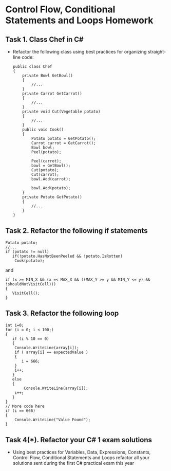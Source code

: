 # Control Flow, Conditional Statements and Loops Homework

## Task 1. Class Chef in C&#35;
*	Refactor the following class using best practices for organizing straight-line code:

        public class Chef
        {
            private Bowl GetBowl()
            {   
                //... 
            }
            private Carrot GetCarrot()
            {
                //...
            }
            private void Cut(Vegetable potato)
            {
                //...
            }  
            public void Cook()
            {
                Potato potato = GetPotato();
                Carrot carrot = GetCarrot();
                Bowl bowl;
                Peel(potato);
                        
                Peel(carrot);
                bowl = GetBowl();
                Cut(potato);
                Cut(carrot);
                bowl.Add(carrot);
                        
                bowl.Add(potato);
            }
            private Potato GetPotato()
            {
                //...
            }
        }

## Task 2. Refactor the following if statements

    Potato potato;
    //... 
    if (potato != null)
       if(!potato.HasNotBeenPeeled && !potato.IsRotten)
        Cook(potato);

and

    if (x >= MIN_X && (x =< MAX_X && ((MAX_Y >= y && MIN_Y <= y) && !shouldNotVisitCell)))
    {
       VisitCell();
    }

## Task 3. Refactor the following loop

    int i=0;
    for (i = 0; i < 100;) 
    {
       if (i % 10 == 0)
       {
        Console.WriteLine(array[i]);
        if ( array[i] == expectedValue ) 
        {
           i = 666;
        }
        i++;
       }
       else
       {
            Console.WriteLine(array[i]);
        i++;
       }
    }
    // More code here
    if (i == 666)
    {
        Console.WriteLine("Value Found");
    }

## Task 4(*). Refactor your C# 1 exam solutions

*   Using best practices for Variables, Data, Expressions, Constants, Control Flow, Conditional Statements and Loops refactor all your solutions sent during the first C# practical exam this year